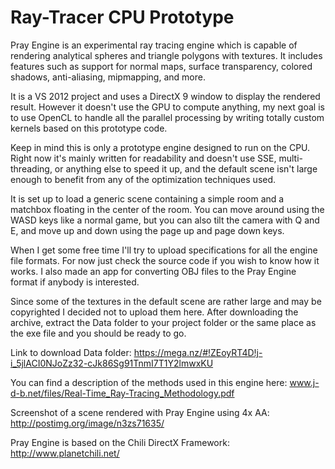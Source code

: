 # Ray-Tracer CPU Prototype

Pray Engine is an experimental ray tracing engine which is capable of rendering analytical spheres and triangle polygons with textures. It includes features such as support for normal maps, surface transparency, colored shadows, anti-aliasing, mipmapping, and more.

It is a VS 2012 project and uses a DirectX 9 window to display the rendered result. However it doesn't use the GPU to compute anything, my next goal is to use OpenCL to handle all the parallel processing by writing totally custom kernels based on this prototype code.

Keep in mind this is only a prototype engine designed to run on the CPU. Right now it's mainly written for readability and doesn't use SSE, multi-threading, or anything else to speed it up, and the default scene isn't large enough to benefit from any of the optimization techniques used.

It is set up to load a generic scene containing a simple room and a matchbox floating in the center of the room. You can move around using the WASD keys like a normal game, but you can also tilt the camera with Q and E, and move up and down using the page up and page down keys.

When I get some free time I'll try to upload specifications for all the engine file formats. For now just check the source code if you wish to know how it works. I also made an app for converting OBJ files to the Pray Engine format if anybody is interested.

Since some of the textures in the default scene are rather large and may be copyrighted I decided not to upload them here. After downloading the archive, extract the Data folder to your project folder or the same place as the exe file and you should be ready to go.

Link to download Data folder: 
https://mega.nz/#!ZEoyRT4D!j-i_5jlACI0NJoZz32-cJk86Sg91TnmI7T1Y2lmwxKU

You can find a description of the methods used in this engine here: www.j-d-b.net/files/Real-Time_Ray-Tracing_Methodology.pdf

Screenshot of a scene rendered with Pray Engine using 4x AA:
http://postimg.org/image/n3zs71635/

Pray Engine is based on the Chili DirectX Framework:
http://www.planetchili.net/